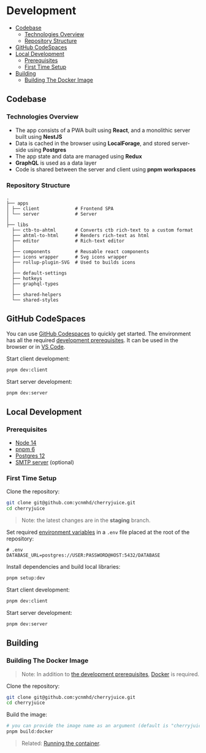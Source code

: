 
# Development
* [Codebase](#codebase)
    + [Technologies Overview](#technologies-overview)
    + [Repository Structure](#repository-structure)
* [GitHub CodeSpaces](#github-codespaces)
* [Local Development](#local-development)
    + [Prerequisites](#prerequisites)
    + [First Time Setup](#first-time-setup)
* [Building](#building)
    + [Building The Docker Image](#building-the-docker-image)


## Codebase

### Technologies Overview

- The app consists of a PWA built using **React**, and a monolithic server built using **NestJS**
- Data is cached in the browser using **LocalForage**, and stored server-side using **Postgres**
- The app state and data are managed using **Redux**
- **GraphQL** is used as a data layer
- Code is shared between the server and client using **pnpm workspaces**

### Repository Structure

```
.
├── apps
│ ├── client             # Frontend SPA
│ └── server             # Server
│
├── libs
  ├── ctb-to-ahtml       # Converts ctb rich-text to a custom format
  ├── ahtml-to-html      # Renders rich-text as html
  ├── editor             # Rich-text editor
  │
  ├── components         # Reusable react components
  ├── icons wrapper      # Svg icons wrapper
  ├── rollup-plugin-SVG  # Used to builds icons
  │
  ├── default-settings
  ├── hotkeys
  ├── graphql-types
  │
  ├── shared-helpers
  └── shared-styles
```

## GitHub CodeSpaces
You can use [GitHub Codespaces](https://docs.github.com/en/codespaces/developing-in-codespaces/creating-a-codespace) to quickly get started. The environment has all the required [development prerequisites](#prerequisites). It can be used in the browser or in [VS Code](https://docs.github.com/en/codespaces/developing-in-codespaces/using-codespaces-in-visual-studio-code#creating-a-codespace-in-visual-studio-code).

Start client development:

```sh
pnpm dev:client
```

Start server development:

```sh
pnpm dev:server
```

## Local Development

### Prerequisites

- [Node 14](./prerequisits.md#node)
- [pnpm 6](./prerequisits.md#pnpm)
- [Postgres 12](./prerequisits.md#postgres)
- [SMTP server](./prerequisits.md#smtp-server) (optional)

### First Time Setup

Clone the repository:

```sh
git clone git@github.com:ycnmhd/cherryjuice.git
cd cherryjuice
```

> Note: the latest changes are in the **staging** branch.

Set required [environment variables](environment-variables.md) in a `.env` file placed at the root of the repository:

```dotenv
# .env 
DATABASE_URL=postgres://USER:PASSWORD@HOST:5432/DATABASE
```

Install dependencies and build local libraries:

```sh
pnpm setup:dev
```

Start client development:

```sh
pnpm dev:client
```

Start server development:

```sh
pnpm dev:server
```

## Building

### Building The Docker Image

>Note: In addition to [the development prerequisites](#prerequisites), [Docker](./prerequisits.md#docker) is required.

Clone the repository:

```sh
git clone git@github.com:ycnmhd/cherryjuice.git
cd cherryjuice
```

Build the image:

```sh
# you can provide the image name as an argument (default is "cherryjuice")
pnpm build:docker
```

>Related: [Running the container](./running-locally.md#running-the-container).
